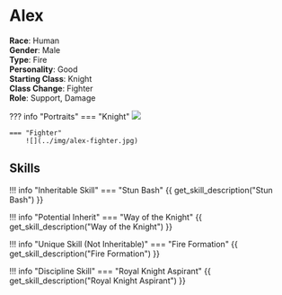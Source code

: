 # Alex

**Race**: Human  
**Gender**: Male  
**Type**: Fire  
**Personality**: Good  
**Starting Class**: Knight  
**Class Change**: Fighter  
**Role**: Support, Damage

??? info "Portraits"
    === "Knight"
        ![](../img/alex-knight.png)

    === "Fighter"
        ![](../img/alex-fighter.jpg)

## Skills

!!! info "Inheritable Skill"
    === "Stun Bash"
        {{ get_skill_description("Stun Bash") }}

!!! info "Potential Inherit"
    === "Way of the Knight"
        {{ get_skill_description("Way of the Knight") }}      

!!! info "Unique Skill (Not Inheritable)"
    === "Fire Formation"
        {{ get_skill_description("Fire Formation") }}
        
!!! info "Discipline Skill"
    === "Royal Knight Aspirant"
        {{ get_skill_description("Royal Knight Aspirant") }}
